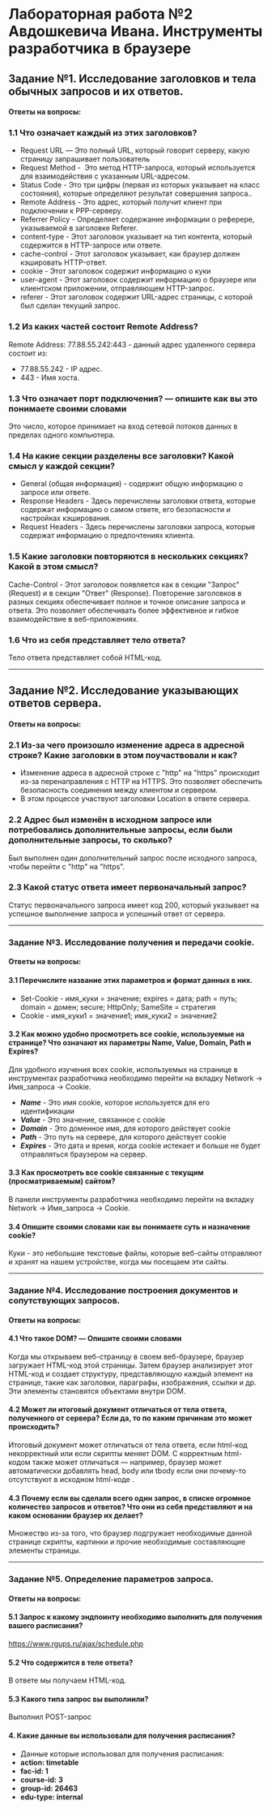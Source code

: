 # Лабораторная работа №2 Авдошкевича Ивана. Инструменты разработчика в браузере


## Задание №1. Исследование заголовков и тела обычных запросов и их ответов.

#### Ответы на вопросы:

### 1.1 Что означает каждый из этих заголовков? 
- Request URL  — Это полный URL, который говорит серверу, какую страницу запрашивает пользователь
- Request Method -  Это метод HTTP-запроса, который используется для взаимодействия с указанным URL-адресом.
- Status Code - Это три цифры (первая из которых указывает на класс состояния), которые определяют результат совершения запроса..
- Remote Address - Это адрес, который получит клиент при подключении к PPP-серверу.
- Referrer Policy - Определяет содержание информации о реферере, указываемой в заголовке Referer. 
- content-type - Этот заголовок указывает на тип контента, который содержится в HTTP-запросе или ответе. 
- cache-control - Этот заголовок указывает, как браузер должен кэшировать HTTP-ответ.
- cookie - Этот заголовок содержит информацию о куки 
- user-agent - Этот заголовок содержит информацию о браузере или клиентском приложении, отправляющем HTTP-запрос.
- referer  - Этот заголовок содержит URL-адрес страницы, с которой был сделан текущий запрос.

### 1.2 Из каких частей состоит Remote Address?
 
Remote Address: 77.88.55.242:443 - данный адрес удаленного сервера состоит из:

- 77.88.55.242 - IP адрес.
- 443 - Имя хоста.

### 1.3 Что означает порт подключения? — опишите как вы это понимаете своими словами

Это число, которое принимает на вход сетевой потоков данных в пределах одного компьютера.

### 1.4 На какие секции разделены все заголовки? Какой смысл у каждой секции?

- General (общая информация) - содержит общую информацию о запросе или ответе.
- Response Headers - Здесь перечислены заголовки ответа, которые содержат информацию о самом ответе, его безопасности и настройках кэширования.
- Request Headers - Здесь перечислены заголовки запроса, которые содержат информацию о предпочтениях клиента.

### 1.5 Какие заголовки повторяются в нескольких секциях? Какой в этом смысл?

Cache-Control - Этот заголовок появляется как в секции "Запрос" (Request) и в секции "Ответ" (Response).
Повторение заголовков в разных секциях обеспечивает полное и точное описание запроса и ответа. Это позволяет обеспечивать более эффективное и гибкое взаимодействие в веб-приложениях.


### 1.6 Что из себя представляет тело ответа?

Тело ответа представляет собой HTML-код.

---

## Задание №2. Исследование указывающих ответов сервера.

#### Ответы на вопросы:

### 2.1 Из-за чего произошло изменение адреса в адресной строке? Какие заголовки в этом поучаствовали и как?

- Изменение адреса в адресной строке с "http" на "https" происходит из-за перенаправления c HTTP на HTTPS. Это позволяет обеспечить безопасность соединения между клиентом и сервером.
- В этом процессе участвуют заголовки Location в ответе сервера.

### 2.2 Адрес был изменён в исходном запросе или потребовались дополнительные запросы, если были дополнительные запросы, то сколько?

Был выполнен один дополнительный запрос после исходного запроса, чтобы перейти с "http" на "https".

### 2.3 Какой статус ответа имеет первоначальный запрос?

Статус первоначального запроса имеет код 200, который указывает на успешное выполнение запроса и успешный ответ от сервера.

---

### Задание №3. Исследование получения и передачи cookie.

#### Ответы на вопросы:

#### 3.1 Перечислите название этих параметров и формат данных в них. 
- Set-Cookie - имя_куки = значение; expires = дата; path = путь; domain = домен; secure; HttpOnly; SameSite = стратегия
- Cookie - имя_куки1 = значение1; имя_куки2 = значение2


#### 3.2 Как можно удобно просмотреть все cookie, используемые на странице? Что означают их параметры Name, Value, Domain, Path и Expires?

Для удобного изучения всех cookie, используемых на странице в инструментах разработчика необходимо перейти на вкладку Network -> Имя_запроса -> Cookie.

- ***Name*** - Это имя cookie, которое используется для его идентификации  
- ***Value*** - Это значение, связанное с cookie
- ***Domain*** - Это доменное имя, для которого действует cookie
- ***Path*** - Это путь на сервере, для которого действует cookie
- ***Expires*** - Это дата и время, когда cookie истекает и больше не будет отправляться браузером на сервер.

#### 3.3 Как просмотреть все cookie связанные с текущим (просматриваемым) сайтом?

В панели инструменты разработчика необходимо перейти на вкладку Network -> Имя_запроса -> Cookie.

#### 3.4 Опишите своими словами как вы понимаете суть и назначение cookie?

Куки - это небольшие текстовые файлы, которые веб-сайты отправляют и хранят на нашем  устройстве, когда мы посещаем эти сайты.

---

### Задание №4. Исследование построения документов и сопутствующих запросов. 

#### Ответы на вопросы: 

#### 4.1 Что такое DOM? — Опишите своими словами

Когда мы открываем веб-страницу в своем веб-браузере, браузер загружает HTML-код этой страницы. Затем браузер анализирует этот HTML-код и создает структуру, представляющую каждый элемент на странице, такие как заголовки, параграфы, изображения, ссылки и др. Эти элементы становятся объектами внутри DOM.

#### 4.2 Может ли итоговый документ отличаться от тела ответа, полученного от сервера? Если да, то по каким причинам это может происходить?

Итоговый документ может отличаться от тела ответа, если html-код некорректный или если скрипты меняет DOM. С корректным html-кодом также может отличаться — например, браузер может автоматически добавлять head, body или tbody если они почему-то отсутствуют в исходном html-коде .

#### 4.3 Почему если вы сделали всего один запрос, в списке огромное количество запросов и ответов? Что они из себя представляют и на каком основании браузер их делает?

Множество из-за того, что браузер подгружает необходимые данной странице скрипты, картинки и прочие необходимые составляющие элементы страницы.

---

### Задание №5. Определение параметров запроса.

#### Ответы на вопросы: 

#### 5.1 Запрос к какому эндпоинту необходимо выполнить для получения вашего расписания?

https://www.rgups.ru/ajax/schedule.php

#### 5.2 Что содержится в теле ответа?

В ответе мы получаем HTML-код.

#### 5.3 Какого типа запрос вы выполнили?

Выполнил POST-запрос

#### 4. Какие данные вы использовали для получения расписания?

- Данные которые использовал для получения расписания:
- ****action: timetable****
- ****fac-id: 1****
- ****course-id: 3****
- ****group-id: 26463****
- ****edu-type: internal****